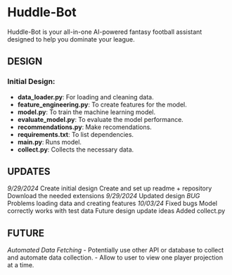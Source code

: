 # Huddle-Bot
Huddle-Bot is your all-in-one AI-powered fantasy football assistant designed to help you dominate your league.

## DESIGN
### Initial Design:
- **data_loader.py**: For loading and cleaning data.
- **feature_engineering.py**: To create features for the model.
- **model.py**: To train the machine learning model.
- **evaluate_model.py**: To evaluate the model performance.
- **recommendations.py**: Make recomendations.
- **requirements.txt**: To list dependencies.
- **main.py**: Runs model.
- **collect.py**: Collects the necessary data.

## UPDATES
*9/29/2024* 
    Create initial design
    Create and set up readme + repository
    Download the needed extensions
*9/29/2024*
    Updated design
    *BUG* Problems loading data and creating features
*10/03/24*
    Fixed bugs
    Model correctly works with test data
    Future design update ideas
    Added collect.py

## FUTURE
*Automated Data Fetching*
    - Potentially use other API or database to collect and automate data collection.
    - Allow to user to view one player projection at a time.